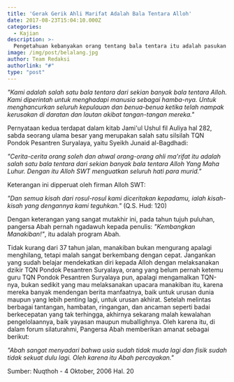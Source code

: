 ```yaml
---
title: 'Gerak Gerik Ahli Marifat Adalah Bala Tentara Alloh'
date: 2017-08-23T15:04:10.000Z
categories:
  - Kajian
description: >-
  Pengetahuan kebanyakan orang tentang bala tentara itu adalah pasukan manusia saja. Padahal pasukan belalang pun di dalam salah satu keterangan dinyatakan:
image: /img/post/belalang.jpg
author: Team Redaksi
authorlink: "#"
type: "post"
---
```



_"Kami adalah salah satu bala tentara dari sekian banyak bala tentara Alloh. Kami diperintah untuk menghadapi manusia sebagai hamba-nya. Untuk menghancurkan seluruh kepulauan dan benua-benua ketika telah nampak kerusakan di daratan dan lautan akibat tangan-tangan mereka."_ 

Pernyataan kedua terdapat dalam kitab  Jami'ul Ushul fil Auliya hal 282, sabda seorang ulama besar yang merupakan salah satu silsilah TQN Pondok Pesantren Suryalaya, yaitu Syeikh Junaid al-Bagdhadi:

_"Cerita-cerita orang soleh dan ahwal orang-orang ahli ma'rifat itu adalah salah satu bala tentara dari sekian banyak bala tentara Alloh Yang Maha Luhur. Dengan itu Alloh SWT menguatkan seluruh hati para murid."_

Keterangan ini dipperuat oleh firman Alloh SWT:

_"Dan semua kisah dari rosul-rosul kami diceritakan kepadamu, ialah kisah-kisah yang dengannya kami teguhkan."_ (Q.S. Hud: 120)

Dengan keterangan yang sangat mutakhir ini, pada tahun tujuh puluhan, pangersa Abah pernah ngadawuh kepada penulis: *"Kembangkan Manakiban!"*, itu adalah program Abah.

Tidak kurang dari 37 tahun jalan, manakiban bukan mengurang apalagi menghilang, tetapi malah sangat berkembang dengan cepat. Jangankan yang sudah belajar mendekatkan diri kepada Alloh dengan melaksanakan dzikir TQN Pondok Pesantren Suryalaya, orang yang belum pernah ketemu guru TQN Pondok Pesantren Suryalaya pun, apalagi mengamalkan TQN-nya, bukan sedikit yang mau melaksanakan upacara manakiban itu, karena mereka banyak mendengan berita manfaatnya, baik untuk urusan dunia maupun yang lebih penting lagi, untuk urusan akhirat. Setelah melintas berbagai tantangan, hambatan, ringangan, dan ancaman seperti badai berkecepatan yang tak terhingga, akhirnya sekarang malah kewalahan pengelolaannya, baik yayasan maupun muballighnya. Oleh karena itu, di dalam forum silaturahmi, Pangersa Abah memberikan amanat sebagai berikut:

*"Abah sangat menyadari bahwa usia sudah tidak muda lagi dan fisik sudah tidak sekuat dulu lagi. Oleh karena itu Abah percayakan."*

Sumber: Nuqthoh - 4 Oktober, 2006 Hal. 20
